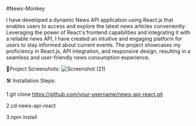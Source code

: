 #News-Monkey

I have developed a dynamic News API application using React.js that enables users to access and explore the latest news articles conveniently. Leveraging the power of React's frontend capabilities and integrating it with a reliable news API, I have created an intuitive and engaging platform for users to stay informed about current events. The project showcases my proficiency in React.js, API integration, and responsive design, resulting in a seamless and user-friendly news consumption experience.

📸Project Screenshots:
![Screenshot (21)](https://github.com/Irbaz-Patel/news-monkey/assets/125855032/d8755ca9-8c3a-4345-ace6-63fcf0cdd18b)


🛠️ Installation Steps:

1.git clone https://github.com/your-username/news-api-react.git

2.cd news-api-react

3.npm install








